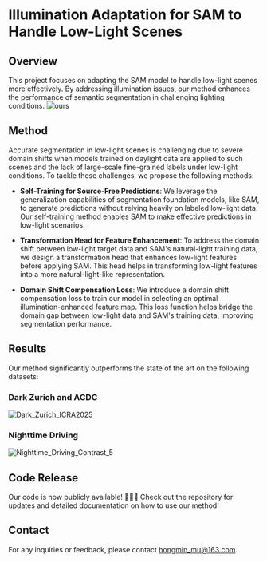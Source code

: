 # Illumination Adaptation for SAM to Handle Low-Light Scenes

## Overview
This project focuses on adapting the SAM model to handle low-light scenes more effectively. By addressing illumination issues, our method enhances the performance of semantic segmentation in challenging lighting conditions.
![ours](https://github.com/user-attachments/assets/ae9c2db7-0ea1-433d-9809-94f714873477)


## Method
Accurate segmentation in low-light scenes is challenging due to severe domain shifts when models trained on daylight data are applied to such scenes and the lack of large-scale fine-grained labels under low-light conditions. To tackle these challenges, we propose the following methods:

- **Self-Training for Source-Free Predictions**: We leverage the generalization capabilities of segmentation foundation models, like SAM, to generate predictions without relying heavily on labeled low-light data. Our self-training method enables SAM to make effective predictions in low-light scenarios.

- **Transformation Head for Feature Enhancement**: To address the domain shift between low-light target data and SAM's natural-light training data, we design a transformation head that enhances low-light features before applying SAM. This head helps in transforming low-light features into a more natural-light-like representation.

- **Domain Shift Compensation Loss**: We introduce a domain shift compensation loss to train our model in selecting an optimal illumination-enhanced feature map. This loss function helps bridge the domain gap between low-light data and SAM's training data, improving segmentation performance.

## Results
Our method significantly outperforms the state of the art on the following datasets:

### Dark Zurich and ACDC
![Dark_Zurich_ICRA2025](https://github.com/user-attachments/assets/bee5d8ac-5690-44bf-a472-e5f17faa4d44)

### Nighttime Driving
![Nighttime_Driving_Contrast_5](https://github.com/user-attachments/assets/c9523cf3-3fdb-4ef2-a84e-ac1546e9d52d)


## Code Release
Our code is now publicly available! 🚀🚀🚀
Check out the repository for updates and detailed documentation on how to use our method!

## Contact
For any inquiries or feedback, please contact [hongmin_mu@163.com](mailto:hongmin_mu@163.com).

